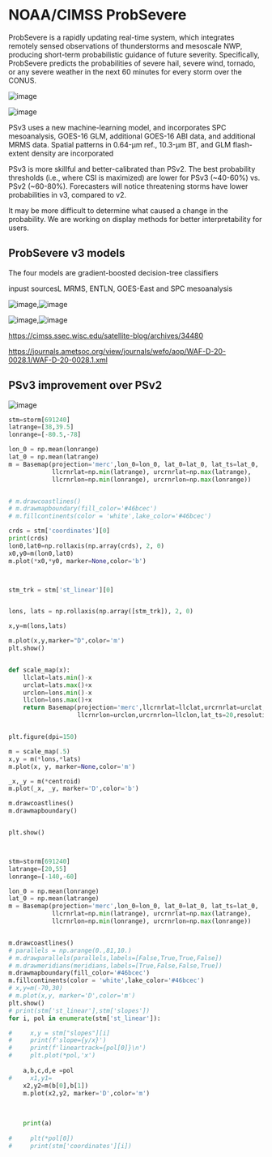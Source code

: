 # NOAA/CIMSS ProbSevere 

ProbSevere is a rapidly updating real-time system, which integrates remotely sensed observations of thunderstorms and mesoscale NWP, producing short-term probabilistic guidance of future severity. Specifically, ProbSevere predicts the probabilities of severe hail, severe wind, tornado, or any severe weather in the next 60 minutes for every storm over the CONUS.



![image](https://user-images.githubusercontent.com/76945789/135806503-02ba51bd-9af2-499a-81b1-9089104fe9a1.png)


![image](https://user-images.githubusercontent.com/76945789/135806799-35f2f394-6e1c-4561-bedc-11a1171b23bc.png)


PSv3 uses a new machine-learning model, and incorporates SPC mesoanalysis, GOES-16 GLM, additional GOES-16 ABI data, and additional MRMS data.
Spatial patterns in 0.64-µm ref., 10.3-µm BT, and GLM flash-extent density are incorporated

PSv3 is more skillful and better-calibrated than PSv2.
The best probability thresholds (i.e., where CSI is maximized) are lower for PSv3 (~40-60%) vs. PSv2 (~60-80%).
Forecasters will notice threatening storms have lower probabilities in v3, compared to v2. 

It may be more difficult to determine what caused a change in the probability.
We are working on display methods for better interpretability for users.

## ProbSevere v3 models

The four models are gradient-boosted decision-tree classifiers

inpust sourcesL MRMS, ENTLN, GOES-East and SPC mesoanalysis


![image](https://user-images.githubusercontent.com/76945789/135807413-ab4a1e03-4b70-4889-aef2-3a77e5287d05.png),![image](https://user-images.githubusercontent.com/76945789/135807429-9da75b62-5a7d-4de5-9ba5-8d27011b0a91.png)

![image](https://user-images.githubusercontent.com/76945789/135807446-aea541f4-7c88-4cc7-8d2a-cb4708410603.png),![image](https://user-images.githubusercontent.com/76945789/135807455-ea2d5bef-b200-43b6-b5f9-b7870c925605.png)


https://cimss.ssec.wisc.edu/satellite-blog/archives/34480

https://journals.ametsoc.org/view/journals/wefo/aop/WAF-D-20-0028.1/WAF-D-20-0028.1.xml



## PSv3 improvement over PSv2


![image](https://user-images.githubusercontent.com/76945789/135807720-978cf8aa-93a0-4061-90a9-730785404d1d.png)





```python
stm=storm[691240]
latrange=[38,39.5]
lonrange=[-80.5,-78]

lon_0 = np.mean(lonrange)
lat_0 = np.mean(latrange)
m = Basemap(projection='merc',lon_0=lon_0, lat_0=lat_0, lat_ts=lat_0,
            llcrnrlat=np.min(latrange), urcrnrlat=np.max(latrange),
            llcrnrlon=np.min(lonrange), urcrnrlon=np.max(lonrange))


# m.drawcoastlines()
# m.drawmapboundary(fill_color='#46bcec')
# m.fillcontinents(color = 'white',lake_color='#46bcec')

crds = stm['coordinates'][0]
print(crds)
lon0,lat0=np.rollaxis(np.array(crds), 2, 0)
x0,y0=m(lon0,lat0)
m.plot(*x0,*y0, marker=None,color='b')



stm_trk = stm['st_linear'][0]


lons, lats = np.rollaxis(np.array([stm_trk]), 2, 0)

x,y=m(lons,lats)

m.plot(x,y,marker="D",color='m')
plt.show()

```



``` python

def scale_map(x):
    llclat=lats.min()-x
    urclat=lats.max()+x
    urclon=lons.min()-x
    llclon=lons.max()+x
    return Basemap(projection='merc',llcrnrlat=llclat,urcrnrlat=urclat,
                   llcrnrlon=urclon,urcrnrlon=llclon,lat_ts=20,resolution='c') 


plt.figure(dpi=150)

m = scale_map(.5)
x,y = m(*lons,*lats) 
m.plot(x, y, marker=None,color='m')

_x,_y = m(*centroid) 
m.plot(_x, _y, marker='D',color='b')

m.drawcoastlines() 
m.drawmapboundary()


plt.show()



stm=storm[691240]
latrange=[20,55]
lonrange=[-140,-60]

lon_0 = np.mean(lonrange)
lat_0 = np.mean(latrange)
m = Basemap(projection='merc',lon_0=lon_0, lat_0=lat_0, lat_ts=lat_0,
            llcrnrlat=np.min(latrange), urcrnrlat=np.max(latrange),
            llcrnrlon=np.min(lonrange), urcrnrlon=np.max(lonrange))


m.drawcoastlines()
# parallels = np.arange(0.,81,10.)
# m.drawparallels(parallels,labels=[False,True,True,False])
# m.drawmeridians(meridians,labels=[True,False,False,True])
m.drawmapboundary(fill_color='#46bcec')
m.fillcontinents(color = 'white',lake_color='#46bcec')
# x,y=m(-70,30)
# m.plot(x,y, marker='D',color='m')
plt.show()
# print(stm['st_linear'],stm['slopes'])
for i, pol in enumerate(stm['st_linear']):

#     x,y = stm["slopes"][i]
#     print(f'slope={y/x}')
#     print(f'lineartrack={pol[0]}\n')
#     plt.plot(*pol,'x')
    
    a,b,c,d,e =pol
#     x1,y1=
    x2,y2=m(b[0],b[1])
    m.plot(x2,y2, marker='D',color='m')
    
    
    
    print(a)
   
#     plt(*pol[0])
#     print(stm['coordinates'][i])





```
